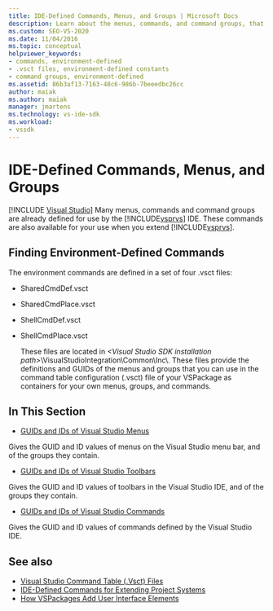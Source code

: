 ```yaml
---
title: IDE-Defined Commands, Menus, and Groups | Microsoft Docs
description: Learn about the menus, commands, and command groups, that are defined in the Visual Studio integrated development environment (IDE).
ms.custom: SEO-VS-2020
ms.date: 11/04/2016
ms.topic: conceptual
helpviewer_keywords:
- commands, environment-defined
- .vsct files, environment-defined constants
- command groups, environment-defined
ms.assetid: 86b3af13-7163-48c6-986b-7beeedbc26cc
author: maiak
ms.author: maiak
manager: jmartens
ms.technology: vs-ide-sdk
ms.workload:
- vssdk
---
```

# IDE-Defined Commands, Menus, and Groups

 [!INCLUDE [Visual Studio](~/includes/applies-to-version/vs-windows-only.md)]
Many menus, commands and command groups are already defined for use by the [!INCLUDE[vsprvs](../../code-quality/includes/vsprvs_md.md)] IDE. These commands are also available for your use when you extend [!INCLUDE[vsprvs](../../code-quality/includes/vsprvs_md.md)].

## Finding Environment-Defined Commands
 The environment commands are defined in a set of four .vsct files:

- SharedCmdDef.vsct

- SharedCmdPlace.vsct

- ShellCmdDef.vsct

- ShellCmdPlace.vsct

  These files are located in *\<Visual Studio SDK installation path>*\VisualStudioIntegration\Common\Inc\\. These files provide the definitions and GUIDs of the menus and groups that you can use in the command table configuration (.vsct) file of your VSPackage as containers for your own menus, groups, and commands.

## In This Section
- [GUIDs and IDs of Visual Studio Menus](../../extensibility/internals/guids-and-ids-of-visual-studio-menus.md)

 Gives the GUID and ID values of menus on the Visual Studio menu bar, and of the groups they contain.

- [GUIDs and IDs of Visual Studio Toolbars](../../extensibility/internals/guids-and-ids-of-visual-studio-toolbars.md)

 Gives the GUID and ID values of toolbars in the Visual Studio IDE, and of the groups they contain.

- [GUIDs and IDs of Visual Studio Commands](../../extensibility/internals/guids-and-ids-of-visual-studio-commands.md)

 Gives the GUID and ID values of commands defined by the Visual Studio IDE.

## See also
- [Visual Studio Command Table (.Vsct) Files](../../extensibility/internals/visual-studio-command-table-dot-vsct-files.md)
- [IDE-Defined Commands for Extending Project Systems](../../extensibility/internals/ide-defined-commands-for-extending-project-systems.md)
- [How VSPackages Add User Interface Elements](../../extensibility/internals/how-vspackages-add-user-interface-elements.md)
